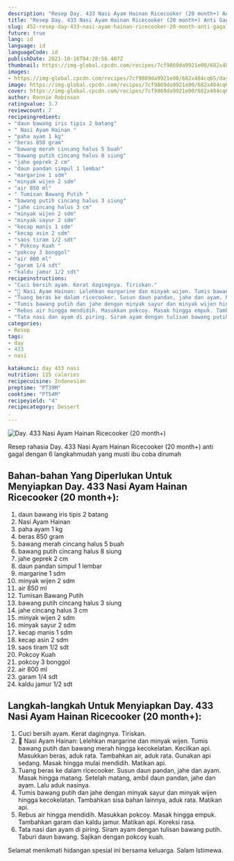 ```yaml
---
description: "Resep Day. 433 Nasi Ayam Hainan Ricecooker (20 month+) Anti Gagal"
title: "Resep Day. 433 Nasi Ayam Hainan Ricecooker (20 month+) Anti Gagal"
slug: 452-resep-day-433-nasi-ayam-hainan-ricecooker-20-month-anti-gagal
future: true
lang: id
language: id
languageCode: id
publishDate: 2021-10-16T04:28:56.487Z 
thumbnail: https://img-global.cpcdn.com/recipes/7cf9869da9921e00/682x484cq65/day-433-nasi-ayam-hainan-ricecooker-20-month-foto-resep-utama.png
images:
- https://img-global.cpcdn.com/recipes/7cf9869da9921e00/682x484cq65/day-433-nasi-ayam-hainan-ricecooker-20-month-foto-resep-utama.png
image: https://img-global.cpcdn.com/recipes/7cf9869da9921e00/682x484cq65/day-433-nasi-ayam-hainan-ricecooker-20-month-foto-resep-utama.png
cover: https://img-global.cpcdn.com/recipes/7cf9869da9921e00/682x484cq65/day-433-nasi-ayam-hainan-ricecooker-20-month-foto-resep-utama.png
author: Ronnie Robinson
ratingvalue: 3.7
reviewcount: 7
recipeingredient:
- "daun bawang iris tipis 2 batang"
- " Nasi Ayam Hainan "
- "paha ayam 1 kg"
- "beras 850 gram"
- "bawang merah cincang halus 5 buah"
- "bawang putih cincang halus 8 siung"
- "jahe geprek 2 cm"
- "daun pandan simpul 1 lembar"
- "margarine 1 sdm"
- "minyak wijen 2 sdm"
- "air 850 ml"
- " Tumisan Bawang Putih "
- "bawang putih cincang halus 3 siung"
- "jahe cincang halus 3 cm"
- "minyak wijen 2 sdm"
- "minyak sayur 2 sdm"
- "kecap manis 1 sdm"
- "kecap asin 2 sdm"
- "saos tiram 1/2 sdt"
- " Pokcoy Kuah "
- "pokcoy 3 bonggol"
- "air 800 ml"
- "garam 1/4 sdt"
- "kaldu jamur 1/2 sdt"
recipeinstructions:
- "Cuci bersih ayam. Kerat dagingnya. Tiriskan."
- "🍛 Nasi Ayam Hainan: Lelehkan margarine dan minyak wijen. Tumis bawang putih dan bawang merah hingga kecokelatan. Kecilkan api. Masukkan beras, aduk rata. Tambahkan air, aduk rata. Gunakan api sedang. Masak hingga mulai mendidih. Matikan api."
- "Tuang beras ke dalam ricecooker. Susun daun pandan, jahe dan ayam. Masak hingga matang. Setelah matang, ambil daun pandan, jahe dan ayam. Lalu aduk nasinya."
- "Tumis bawang putih dan jahe dengan minyak sayur dan minyak wijen hingga kecokelatan. Tambahkan sisa bahan lainnya, aduk rata. Matikan api."
- "Rebus air hingga mendidih. Masukkan pokcoy. Masak hingga empuk. Tambahkan garam dan kaldu jamur. Matikan api. Koreksi rasa."
- "Tata nasi dan ayam di piring. Siram ayam dengan tulisan bawang putih. Taburi daun bawang. Sajikan dengan pokcoy kuah."
categories:
- Resep
tags:
- day
- 433
- nasi

katakunci: day 433 nasi 
nutrition: 115 calories
recipecuisine: Indonesian
preptime: "PT39M"
cooktime: "PT54M"
recipeyield: "4"
recipecategory: Dessert
. 
---
```



![Day. 433 Nasi Ayam Hainan Ricecooker (20 month+)](https://img-global.cpcdn.com/recipes/7cf9869da9921e00/682x484cq65/day-433-nasi-ayam-hainan-ricecooker-20-month-foto-resep-utama.png)

Resep rahasia Day. 433 Nasi Ayam Hainan Ricecooker (20 month+)  anti gagal dengan 6 langkahmudah yang musti ibu coba dirumah

<!--inarticleads1-->

## Bahan-bahan Yang Diperlukan Untuk Menyiapkan Day. 433 Nasi Ayam Hainan Ricecooker (20 month+):

1. daun bawang iris tipis 2 batang
1.  Nasi Ayam Hainan 
1. paha ayam 1 kg
1. beras 850 gram
1. bawang merah cincang halus 5 buah
1. bawang putih cincang halus 8 siung
1. jahe geprek 2 cm
1. daun pandan simpul 1 lembar
1. margarine 1 sdm
1. minyak wijen 2 sdm
1. air 850 ml
1.  Tumisan Bawang Putih 
1. bawang putih cincang halus 3 siung
1. jahe cincang halus 3 cm
1. minyak wijen 2 sdm
1. minyak sayur 2 sdm
1. kecap manis 1 sdm
1. kecap asin 2 sdm
1. saos tiram 1/2 sdt
1.  Pokcoy Kuah 
1. pokcoy 3 bonggol
1. air 800 ml
1. garam 1/4 sdt
1. kaldu jamur 1/2 sdt



<!--inarticleads2-->

## Langkah-langkah Untuk Menyiapkan Day. 433 Nasi Ayam Hainan Ricecooker (20 month+):

1. Cuci bersih ayam. Kerat dagingnya. Tiriskan.
1. 🍛 Nasi Ayam Hainan: Lelehkan margarine dan minyak wijen. Tumis bawang putih dan bawang merah hingga kecokelatan. Kecilkan api. Masukkan beras, aduk rata. Tambahkan air, aduk rata. Gunakan api sedang. Masak hingga mulai mendidih. Matikan api.
1. Tuang beras ke dalam ricecooker. Susun daun pandan, jahe dan ayam. Masak hingga matang. Setelah matang, ambil daun pandan, jahe dan ayam. Lalu aduk nasinya.
1. Tumis bawang putih dan jahe dengan minyak sayur dan minyak wijen hingga kecokelatan. Tambahkan sisa bahan lainnya, aduk rata. Matikan api.
1. Rebus air hingga mendidih. Masukkan pokcoy. Masak hingga empuk. Tambahkan garam dan kaldu jamur. Matikan api. Koreksi rasa.
1. Tata nasi dan ayam di piring. Siram ayam dengan tulisan bawang putih. Taburi daun bawang. Sajikan dengan pokcoy kuah.




Selamat menikmati hidangan spesial ini bersama keluarga. Salam Istimewa.
